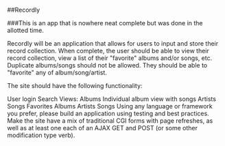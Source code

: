 ##Recordly

###This is an app that is nowhere neat complete but was done in the allotted time.

Recordly will be an application that allows for users to input and store their record collection. When complete, the user should be able to view their record collection, view a list of their "favorite" albums and/or songs, etc. Duplicate albums/songs should not be allowed. They should be able to "favorite" any of album/song/artist.

The site should have the following functionality:

User login
Search
Views:
Albums
Individual album view with songs
Artists
Songs
Favorites
Albums
Artists
Songs
Using any language or framework you prefer, please build an application using testing and best practices. Make the site have a mix of traditional CGI forms with page refreshes, as well as at least one each of an AJAX GET and POST (or some other modification type verb).

